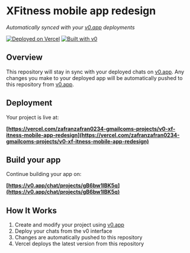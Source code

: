 # XFitness mobile app redesign

*Automatically synced with your [v0.app](https://v0.app) deployments*

[![Deployed on Vercel](https://img.shields.io/badge/Deployed%20on-Vercel-black?style=for-the-badge&logo=vercel)](https://vercel.com/zafranzafran0234-gmailcoms-projects/v0-xf-itness-mobile-app-redesign)
[![Built with v0](https://img.shields.io/badge/Built%20with-v0.app-black?style=for-the-badge)](https://v0.app/chat/projects/gB6bw1lBK5q)

## Overview

This repository will stay in sync with your deployed chats on [v0.app](https://v0.app).
Any changes you make to your deployed app will be automatically pushed to this repository from [v0.app](https://v0.app).

## Deployment

Your project is live at:

**[https://vercel.com/zafranzafran0234-gmailcoms-projects/v0-xf-itness-mobile-app-redesign](https://vercel.com/zafranzafran0234-gmailcoms-projects/v0-xf-itness-mobile-app-redesign)**

## Build your app

Continue building your app on:

**[https://v0.app/chat/projects/gB6bw1lBK5q](https://v0.app/chat/projects/gB6bw1lBK5q)**

## How It Works

1. Create and modify your project using [v0.app](https://v0.app)
2. Deploy your chats from the v0 interface
3. Changes are automatically pushed to this repository
4. Vercel deploys the latest version from this repository